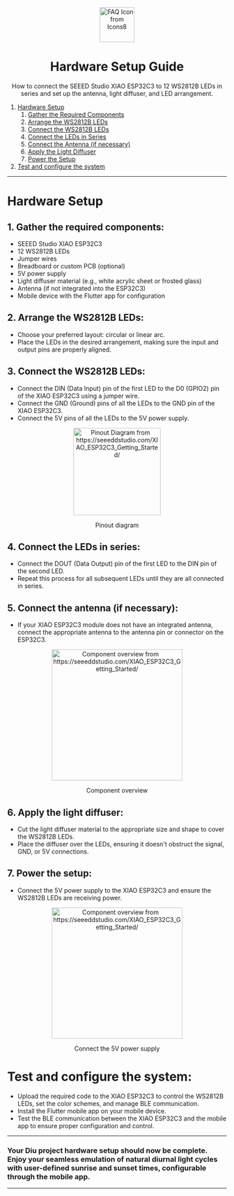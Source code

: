 <div align="center">
  <img src="https://img.icons8.com/office/512/maintenance.png" alt="FAQ Icon from Icons8" height="80">
  <h1>Hardware Setup Guide</h1>
  <p>How to connect the SEEED Studio XIAO ESP32C3 to 12 WS2812B LEDs in series and set up the antenna, light diffuser, and LED arrangement.</p>
</div>

1. [Hardware Setup](#hardware-setup)
   1. [Gather the Required Components](#1-gather-the-required-components)
   2. [Arrange the WS2812B LEDs](#2-arrange-the-ws2812b-leds)
   3. [Connect the WS2812B LEDs](#3-connect-the-ws2812b-leds)
   4. [Connect the LEDs in Series](#4-connect-the-leds-in-series)
   5. [Connect the Antenna (if necessary)](#5-connect-the-antenna)
   6. [Apply the Light Diffuser](#6-apply-the-light-diffuser)
   7. [Power the Setup](#7-power-the-setup)
2. [Test and configure the system](#test-and-configure-the-system)

---

# Hardware Setup

## 1. Gather the required components:

- SEEED Studio XIAO ESP32C3
- 12 WS2812B LEDs
- Jumper wires
- Breadboard or custom PCB (optional)
- 5V power supply
- Light diffuser material (e.g., white acrylic sheet or frosted glass)
- Antenna (if not integrated into the ESP32C3)
- Mobile device with the Flutter app for configuration

## 2. Arrange the WS2812B LEDs:

- Choose your preferred layout: circular or linear arc.
- Place the LEDs in the desired arrangement, making sure the input and output pins are properly aligned.

## 3. Connect the WS2812B LEDs:

- Connect the DIN (Data Input) pin of the first LED to the D0 (GPIO2) pin of the XIAO ESP32C3 using a jumper wire.
- Connect the GND (Ground) pins of all the LEDs to the GND pin of the XIAO ESP32C3.
- Connect the 5V pins of all the LEDs to the 5V power supply.

<div align="center">
  <img src="https://files.seeedstudio.com/wiki/XIAO_WiFi/pin_map-2.png" alt="Pinout Diagram from https://seeeddstudio.com/XIAO_ESP32C3_Getting_Started/" height="200">
  <p>Pinout diagram</p>
</div>

## 4. Connect the LEDs in series:

- Connect the DOUT (Data Output) pin of the first LED to the DIN pin of the second LED.
- Repeat this process for all subsequent LEDs until they are all connected in series.

## 5. Connect the antenna (if necessary):

- If your XIAO ESP32C3 module does not have an integrated antenna, connect the appropriate antenna to the antenna pin or connector on the ESP32C3.

<div align="center">
  <img src="https://files.seeedstudio.com/wiki/XIAO_WiFi/front-label-3.png" alt="Component overview from https://seeeddstudio.com/XIAO_ESP32C3_Getting_Started/" height="300">
  <p>Component overview</p>
</div>

## 6. Apply the light diffuser:

- Cut the light diffuser material to the appropriate size and shape to cover the WS2812B LEDs.
- Place the diffuser over the LEDs, ensuring it doesn't obstruct the signal, GND, or 5V connections.

## 7. Power the setup:

- Connect the 5V power supply to the XIAO ESP32C3 and ensure the WS2812B LEDs are receiving power.

<div align="center">
  <img src="https://files.seeedstudio.com/wiki/XIAO_WiFi/cable-connect.png" alt="Component overview from https://seeeddstudio.com/XIAO_ESP32C3_Getting_Started/" height="300">
  <p>Connect the 5V power supply</p>
</div>

# Test and configure the system:

- Upload the required code to the XIAO ESP32C3 to control the WS2812B LEDs, set the color schemes, and manage BLE communication.
- Install the Flutter mobile app on your mobile device.
- Test the BLE communication between the XIAO ESP32C3 and the mobile app to ensure proper configuration and control.

---

### Your Diu project hardware setup should now be complete. Enjoy your seamless emulation of natural diurnal light cycles with user-defined sunrise and sunset times, configurable through the mobile app.

---
